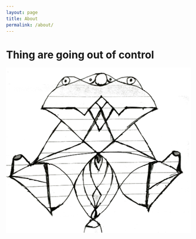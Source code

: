 ```yaml
---
layout: page
title: About
permalink: /about/
---
```


# Thing are going out of control

[![](/assets/images/alien.jpg)](/assets/images/alien.jpg)
